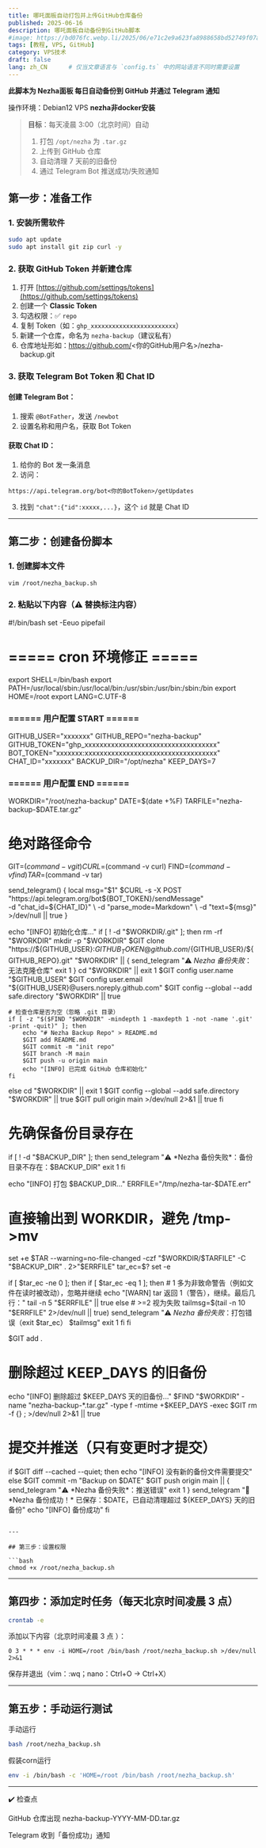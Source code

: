 ```yaml
---
title: 哪吒面板自动打包并上传GitHub仓库备份
published: 2025-06-16
description: 哪吒面板自动备份到GitHub脚本
#image: https://bd076fc.webp.li/2025/06/e71c2e9a623fa8988658bd52749f07a5.png
tags: [教程, VPS, GitHub]
category: VPS技术
draft: false
lang: zh_CN      # 仅当文章语言与 `config.ts` 中的网站语言不同时需要设置
---
```




**此脚本为 Nezha面板 每日自动备份到 GitHub 并通过 Telegram 通知**

操作环境：Debian12 VPS **nezha非docker安装**
> **目标**：每天凌晨 3:00（北京时间）自动
> 1. 打包 `/opt/nezha` 为 `.tar.gz`  
> 2. 上传到 GitHub 仓库  
> 3. 自动清理 7 天前的旧备份  
> 4. 通过 Telegram Bot 推送成功/失败通知 

## 第一步：准备工作

### 1. 安装所需软件

```bash
sudo apt update
sudo apt install git zip curl -y
```

### 2. 获取 GitHub Token 并新建仓库

1. 打开 [https://github.com/settings/tokens](https://github.com/settings/tokens)
2. 创建一个  **Classic Token**
3. 勾选权限：✅ `repo`
4. 复制 Token（如：`ghp_xxxxxxxxxxxxxxxxxxxxxxxx`）
5. 新建一个仓库，命名为 `nezha-backup`（建议私有）
6. 仓库地址形如：https://github.com/<你的GitHub用户名>/nezha-backup.git

### 3. 获取 Telegram Bot Token 和 Chat ID

#### 创建 Telegram Bot：

1. 搜索 `@BotFather`，发送 `/newbot`
2. 设置名称和用户名，获取 Bot Token

#### 获取 Chat ID：

1. 给你的 Bot 发一条消息
2. 访问：

```
https://api.telegram.org/bot<你的BotToken>/getUpdates
```

3. 找到 `"chat":{"id":xxxxx,...}`，这个 `id` 就是 Chat ID

---

## 第二步：创建备份脚本

### 1. 创建脚本文件

```bash
vim /root/nezha_backup.sh
```

### 2. 粘贴以下内容（⚠️ 替换标注内容）

#!/bin/bash
set -Eeuo pipefail

# ===== cron 环境修正 =====
export SHELL=/bin/bash
export PATH=/usr/local/sbin:/usr/local/bin:/usr/sbin:/usr/bin:/sbin:/bin
export HOME=/root
export LANG=C.UTF-8

### ====== 用户配置 START ======
GITHUB_USER="xxxxxxx"
GITHUB_REPO="nezha-backup"
GITHUB_TOKEN="ghp_xxxxxxxxxxxxxxxxxxxxxxxxxxxxxxxxxxx"
BOT_TOKEN="xxxxxxx:xxxxxxxxxxxxxxxxxxxxxxxxxxxxxxxxxxx"
CHAT_ID="xxxxxxx"
BACKUP_DIR="/opt/nezha"
KEEP_DAYS=7
### ====== 用户配置 END ======

WORKDIR="/root/nezha-backup"
DATE=$(date +%F)
TARFILE="nezha-backup-$DATE.tar.gz"

# 绝对路径命令
GIT=$(command -v git)
CURL=$(command -v curl)
FIND=$(command -v find)
TAR=$(command -v tar)

send_telegram() {
    local msg="$1"
    $CURL -s -X POST "https://api.telegram.org/bot${BOT_TOKEN}/sendMessage" \
        -d "chat_id=${CHAT_ID}" \
        -d "parse_mode=Markdown" \
        -d "text=${msg}" >/dev/null || true
}

echo "[INFO] 初始化仓库..."
if [ ! -d "$WORKDIR/.git" ]; then
    rm -rf "$WORKDIR"
    mkdir -p "$WORKDIR"
    $GIT clone "https://${GITHUB_USER}:${GITHUB_TOKEN}@github.com/${GITHUB_USER}/${GITHUB_REPO}.git" "$WORKDIR" || {
        send_telegram "⚠️ *Nezha 备份失败*：无法克隆仓库"
        exit 1
    }
    cd "$WORKDIR" || exit 1
    $GIT config user.name "$GITHUB_USER"
    $GIT config user.email "${GITHUB_USER}@users.noreply.github.com"
    $GIT config --global --add safe.directory "$WORKDIR" || true

    # 检查仓库是否为空（忽略 .git 目录）
    if [ -z "$($FIND "$WORKDIR" -mindepth 1 -maxdepth 1 -not -name '.git' -print -quit)" ]; then
        echo "# Nezha Backup Repo" > README.md
        $GIT add README.md
        $GIT commit -m "init repo"
        $GIT branch -M main
        $GIT push -u origin main
        echo "[INFO] 已完成 GitHub 仓库初始化"
    fi
else
    cd "$WORKDIR" || exit 1
    $GIT config --global --add safe.directory "$WORKDIR" || true
    $GIT pull origin main >/dev/null 2>&1 || true
fi

# 先确保备份目录存在
if [ ! -d "$BACKUP_DIR" ]; then
    send_telegram "⚠️ *Nezha 备份失败*：备份目录不存在：$BACKUP_DIR"
    exit 1
fi

echo "[INFO] 打包 $BACKUP_DIR..."
ERRFILE="/tmp/nezha-tar-$DATE.err"
# 直接输出到 WORKDIR，避免 /tmp->mv
set +e
$TAR --warning=no-file-changed -czf "$WORKDIR/$TARFILE" -C "$BACKUP_DIR" . 2>"$ERRFILE"
tar_ec=$?
set -e

if [ $tar_ec -ne 0 ]; then
    if [ $tar_ec -eq 1 ]; then
        # 1 多为非致命警告（例如文件在读时被改动），忽略并继续
        echo "[WARN] tar 返回 1（警告），继续。最后几行："
        tail -n 5 "$ERRFILE" || true
    else
        # >=2 视为失败
        tailmsg=$(tail -n 10 "$ERRFILE" 2>/dev/null || true)
        send_telegram "⚠️ *Nezha 备份失败*：打包错误（exit $tar_ec）
$tailmsg"
        exit 1
    fi
fi

$GIT add .

# 删除超过 KEEP_DAYS 的旧备份
echo "[INFO] 删除超过 $KEEP_DAYS 天的旧备份..."
$FIND "$WORKDIR" -name "nezha-backup-*.tar.gz" -type f -mtime +$KEEP_DAYS -exec $GIT rm -f {} \; >/dev/null 2>&1 || true

# 提交并推送（只有变更时才提交）
if $GIT diff --cached --quiet; then
    echo "[INFO] 没有新的备份文件需要提交"
else
    $GIT commit -m "Backup on $DATE"
    $GIT push origin main || {
        send_telegram "⚠️ *Nezha 备份失败*：推送错误"
        exit 1
    }
    send_telegram "🎉 *Nezha 备份成功！* 已保存：$DATE，已自动清理超过 ${KEEP_DAYS} 天的旧备份"
    echo "[INFO] 备份成功"
fi

```

---

## 第三步：设置权限

```bash
chmod +x /root/nezha_backup.sh
```

---

## 第四步：添加定时任务（每天北京时间凌晨 3 点）

```bash
crontab -e
```

添加以下内容（北京时间凌晨 3 点 ）：

```cron
0 3 * * * env -i HOME=/root /bin/bash /root/nezha_backup.sh >/dev/null 2>&1
```

保存并退出（vim：:wq；nano：Ctrl+O → Ctrl+X）

---

## 第五步：手动运行测试

手动运行
```bash
bash /root/nezha_backup.sh
```

假装corn运行
```bash
env -i /bin/bash -c 'HOME=/root /bin/bash /root/nezha_backup.sh'
```

---


✔️ 检查点

GitHub 仓库出现 nezha-backup-YYYY-MM-DD.tar.gz

Telegram 收到「备份成功」通知
